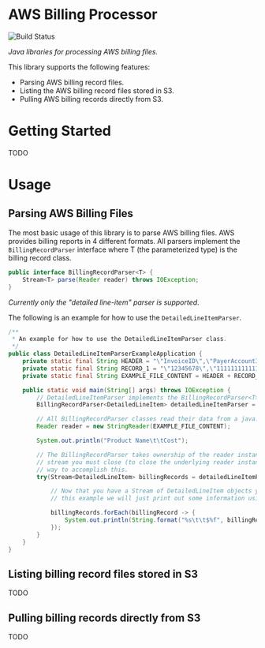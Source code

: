 # AWS Billing Processor

![Build Status](https://api.travis-ci.org/Miovision/awsbillingtools.svg?branch=develop)

*Java libraries for processing AWS billing files.*

This library supports the following features:
* Parsing AWS billing record files.
* Listing the AWS billing record files stored in S3.
* Pulling AWS billing records directly from S3.

# Getting Started
TODO

# Usage

## Parsing AWS Billing Files

The most basic usage of this library is to parse AWS billing files. AWS provides billing reports in 4 different formats. 
All parsers implement the `BillingRecordParser` interface where T (the parameterized type) is the billing record class.

```java
public interface BillingRecordParser<T> {
    Stream<T> parse(Reader reader) throws IOException;
}
```

_Currently only the "detailed line-item" parser is supported_.

The following is an example for how to use the `DetailedLineItemParser`.

```java
/**
 * An example for how to use the DetailedLineItemParser class.
 */
public class DetailedLineItemParserExampleApplication {
    private static final String HEADER = "\"InvoiceID\",\"PayerAccountId\",\"LinkedAccountId\",\"RecordType\",\"RecordId\",\"ProductName\",\"RateId\",\"SubscriptionId\",\"PricingPlanId\",\"UsageType\",\"Operation\",\"AvailabilityZone\",\"ReservedInstance\",\"ItemDescription\",\"UsageStartDate\",\"UsageEndDate\",\"UsageQuantity\",\"Rate\",\"Cost\",\"ResourceId\",\"user:foo\"\n";
    private static final String RECORD_1 = "\"12345678\",\"111111111111\",\"222222222222\",\"LineItem\",\"12345678901234567890123456\",\"EC2 Instance\",\"9191919\",\"723456723\",\"515253\",\"Usage Type Here\",\"Hourly\",\"us-east-1\",\"Y\",\"$0.05 per hour for a thing\",\"2015-12-01 00:00:00\",\"2015-12-01 01:00:00\",\"1.02007083\",\"0.0500000000\",\"0.05100354\",\"Resource ID\",\"bar\"\n";
    private static final String EXAMPLE_FILE_CONTENT = HEADER + RECORD_1;

    public static void main(String[] args) throws IOException {
        // DetailedLineItemParser implements the BillingRecordParser<T> interface.
        BillingRecordParser<DetailedLineItem> detailedLineItemParser = new DetailedLineItemParser();

        // All BillingRecordParser classes read their data from a java.io.Reader instance.
        Reader reader = new StringReader(EXAMPLE_FILE_CONTENT);

        System.out.println("Product Name\t\tCost");

        // The BillingRecordParser takes ownership of the reader instance and therefore when you are done with the
        // stream you must close (to close the underlying reader instance). Java's try-with-resources is an excellent
        // way to accomplish this.
        try(Stream<DetailedLineItem> billingRecords = detailedLineItemParser.parse(reader)) {

            // Now that you have a Stream of DetailedLineItem objects you can map & filter to your hearts content. In
            // this example we will just print out some information using a forEach method.

            billingRecords.forEach(billingRecord -> {
                System.out.println(String.format("%s\t\t$%f", billingRecord.getProductName(), billingRecord.getCost()));
            });
        }
    }
}
```

## Listing billing record files stored in S3

TODO

## Pulling billing records directly from S3

TODO
